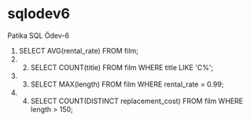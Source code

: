 # sqlodev6
Patika SQL Ödev-6

1) SELECT AVG(rental_rate) FROM film;
2) 2) SELECT COUNT(title) FROM film WHERE title LIKE 'C%';
3) 3) SELECT MAX(length) FROM film WHERE rental_rate = 0.99;
4) 4) SELECT COUNT(DISTINCT replacement_cost) FROM film WHERE length > 150;
